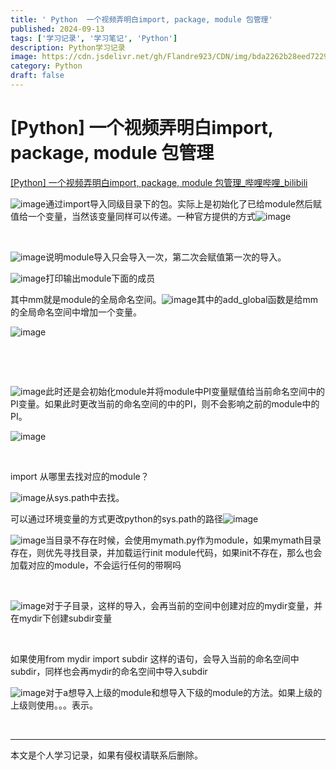 ```yaml
---
title: ' Python  一个视频弄明白import, package, module 包管理'
published: 2024-09-13
tags: ['学习记录', '学习笔记', 'Python']
description: Python学习记录
image: https://cdn.jsdelivr.net/gh/Flandre923/CDN/img/bda2262b28eed7229934658243c22de4906c802f464c17febdd7fb2f07d085a7.jpg
category: Python
draft: false
---
```



# [Python] 一个视频弄明白import, package, module 包管理

[[Python] 一个视频弄明白import, package, module 包管理_哔哩哔哩_bilibili](https://www.bilibili.com/video/BV1YweNe2EGa/?spm_id_from=333.788&vd_source=f5ab73e8b88cb4cb94d904126cdfeb27)

​![image](https://cdn.jsdelivr.net/gh/Flandre923/CDN/img/e4681217c2b263819d4b7b2de8c7440e0f0aaadeebae016695239bee167de2b3.png)通过import导入同级目录下的包。实际上是初始化了已给module然后赋值给一个变量，当然该变量同样可以传递。一种官方提供的方式![image](https://cdn.jsdelivr.net/gh/Flandre923/CDN/img/53b147b9ff300aea3aacb41b4b731ad3c56235024c0cb8290814142c75365200.png)​

‍

​![image](https://cdn.jsdelivr.net/gh/Flandre923/CDN/img/f9ae3f4b865f4ceb6b1b0e62f5c05bcd62d1c0dac5f8e92b77ec8c5f05509828.png)说明module导入只会导入一次，第二次会赋值第一次的导入。

​![image](https://cdn.jsdelivr.net/gh/Flandre923/CDN/img/a306cbb3d22eb6feb6544c4e410a20a514a482c5bdff73761d141be78576bce4.png)打印输出module下面的成员

其中mm就是module的全局命名空间。![image](https://cdn.jsdelivr.net/gh/Flandre923/CDN/img/98433e6593e816c08dcb5e8faba780e492d2e29dfc2467b7e53163e8c46407d8.png)其中的add_global函数是给mm的全局命名空间中增加一个变量。

​![image](https://cdn.jsdelivr.net/gh/Flandre923/CDN/img/76a8a455553f9ec32398442b2c824248e29460dd453d79427d8712408b11f579.png)​

‍

‍

​![image](https://cdn.jsdelivr.net/gh/Flandre923/CDN/img/27ff197dbecb6ebdb0aecfde7e5121c8cca1713369c6fe60d3f7aefeb0cce896.png)此时还是会初始化module并将module中PI变量赋值给当前命名空间中的PI变量。如果此时更改当前的命名空间的中的PI，则不会影响之前的module中的PI。

​![image](https://cdn.jsdelivr.net/gh/Flandre923/CDN/img/17135e26ad6fcdad499bdef39e9743f7645c8d51594e3244188bb62e2211f432.png)​

‍

import 从哪里去找对应的module？

​![image](https://cdn.jsdelivr.net/gh/Flandre923/CDN/img/31a12161d74fd504049e50ca1ebee26bf4dc3d376e5a3e1d769f50dc022e088b.png)从sys.path中去找。

可以通过环境变量的方式更改python的sys.path的路径![image](https://cdn.jsdelivr.net/gh/Flandre923/CDN/img/5fce394c6fd64dc59dcf8d5bc50061ca3ffeffa9e6bce4fd57690bd32fbb68da.png)​

​![image](https://cdn.jsdelivr.net/gh/Flandre923/CDN/img/9d5d21929059a8f8ad18cb5db20538d688f9908d876c5b81c29626547a182af3.png)当目录不存在时候，会使用mymath.py作为module，如果mymath目录存在，则优先寻找目录，并加载运行init module代码，如果init不存在，那么也会加载对应的module，不会运行任何的带啊吗

‍

​![image](https://cdn.jsdelivr.net/gh/Flandre923/CDN/img/7d8bd37b48dd4ba990ac445bff2648d6d2a2acc2e0402a517a60102f74ff691a.png)对于子目录，这样的导入，会再当前的空间中创建对应的mydir变量，并在mydir下创建subdir变量

‍

如果使用from mydir import subdir 这样的语句，会导入当前的命名空间中subdir，同样也会再mydir的命名空间中导入subdir

​![image](https://cdn.jsdelivr.net/gh/Flandre923/CDN/img/c17bfb3f66e00728e28fdc0aa961b1d4a9e61db6ae6459a6bb458f26e9ccc879.png)对于a想导入上级的module和想导入下级的module的方法。如果上级的上级则使用。。。表示。

‍

---
本文是个人学习记录，如果有侵权请联系后删除。
